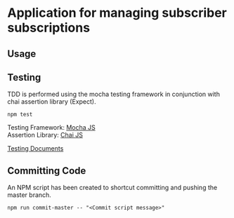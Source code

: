 # Application for managing subscriber subscriptions

## Usage

## Testing

TDD is performed using the mocha testing framework in conjunction with chai assertion library (Expect).

```
npm test
```
Testing Framework: [Mocha JS](https://mochajs.org/) <br />
Assertion Library: [Chai JS](https://www.chaijs.com/api/bdd/)

[Testing Documents](tests/)

## Committing Code

An NPM script has been created to shortcut committing and pushing the master branch.

```
npm run commit-master -- "<Commit script message>"
```
